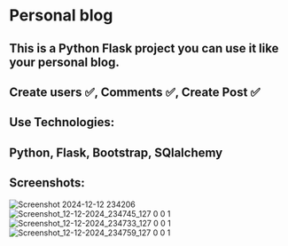 # Personal blog 
## This is a Python Flask project you can use it like your personal blog. 
## Create users ✅, Comments ✅, Create Post ✅

## Use Technologies:
## Python, Flask, Bootstrap, SQlalchemy

## Screenshots:
![Screenshot 2024-12-12 234206](https://github.com/user-attachments/assets/634f3c73-d756-4409-a0b7-e855b5edc5fc)
![Screenshot_12-12-2024_234745_127 0 0 1](https://github.com/user-attachments/assets/e614a574-acd4-4d59-9b78-4113b6edc1ff)
![Screenshot_12-12-2024_234733_127 0 0 1](https://github.com/user-attachments/assets/1d5233e1-3594-4856-8186-f6d647e47ab0)
![Screenshot_12-12-2024_234759_127 0 0 1](https://github.com/user-attachments/assets/476d699d-01f8-429c-83ca-ccd6b1ac1cfb)
